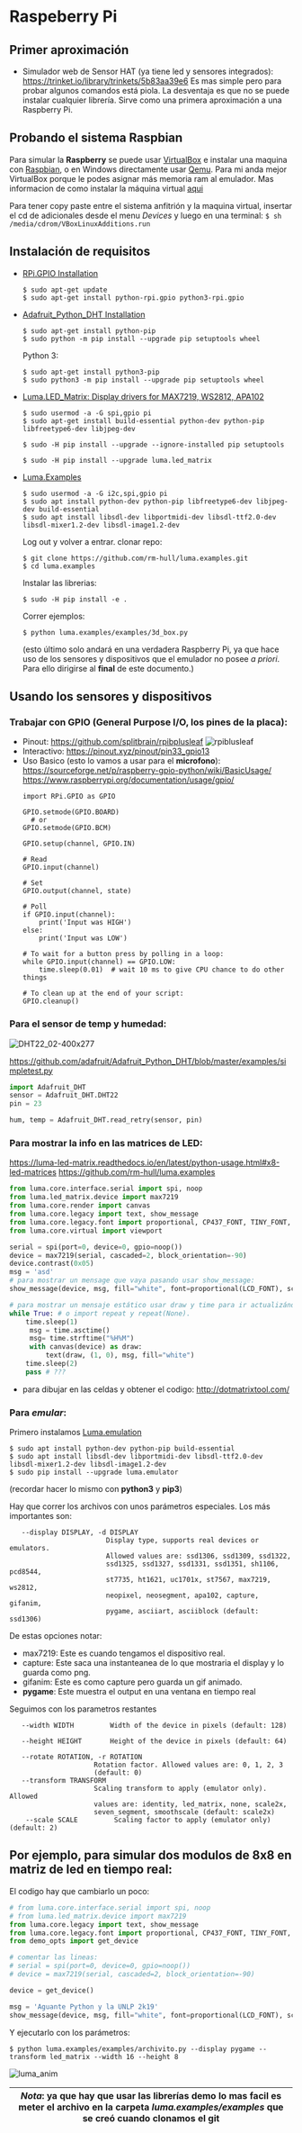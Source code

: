 # Raspeberry Pi
## Primer aproximación
- Simulador web de Sensor HAT (ya tiene led y sensores integrados): 
   https://trinket.io/library/trinkets/5b83aa39e6
   Es mas simple pero para probar algunos comandos está piola. La desventaja es que no se puede instalar cualquier librería. Sirve como una primera aproximación a una Raspberry Pi.


## Probando el sistema **Raspbian**
Para simular la **Raspberry** se puede usar [VirtualBox](https://www.virtualbox.org/wiki/Downloads) e instalar una maquina con [Raspbian](https://www.raspberrypi.org/downloads), o en Windows directamente usar [Qemu](https://www.qemu.org/download/). Para mi anda mejor VirtualBox porque le podes asignar más memoria ram al emulador. Mas informacion de como instalar la máquina virtual [aqui](https://thepi.io/how-to-run-raspberry-pi-desktop-on-windows-or-macos/)

 Para tener copy paste entre el sistema anfitrión y la maquina virtual, insertar el cd de adicionales desde el menu _Devices_ y luego en una terminal:
```$ sh /media/cdrom/VBoxLinuxAdditions.run```


## Instalación de requisitos
 - [RPi.GPIO Installation](https://sourceforge.net/p/raspberry-gpio-python/wiki/install/)
   ```
   $ sudo apt-get update
   $ sudo apt-get install python-rpi.gpio python3-rpi.gpio
   ```
 - [Adafruit_Python_DHT Installation](https://github.com/adafruit/Adafruit_Python_DHT#installing)
   ```
   $ sudo apt-get install python-pip
   $ sudo python -m pip install --upgrade pip setuptools wheel
   ```
   Python 3:
   ```
   $ sudo apt-get install python3-pip
   $ sudo python3 -m pip install --upgrade pip setuptools wheel
   ```
 - [Luma.LED_Matrix: Display drivers for MAX7219, WS2812, APA102](https://luma-led-matrix.readthedocs.io/en/latest/install.html)
   ```
   $ sudo usermod -a -G spi,gpio pi
   $ sudo apt-get install build-essential python-dev python-pip libfreetype6-dev libjpeg-dev

   $ sudo -H pip install --upgrade --ignore-installed pip setuptools
 
   $ sudo -H pip install --upgrade luma.led_matrix
   ```
 - [Luma.Examples](https://github.com/rm-hull/luma.examples#installation-instructions)
   ```
   $ sudo usermod -a -G i2c,spi,gpio pi
   $ sudo apt install python-dev python-pip libfreetype6-dev libjpeg-dev build-essential
   $ sudo apt install libsdl-dev libportmidi-dev libsdl-ttf2.0-dev libsdl-mixer1.2-dev libsdl-image1.2-dev
   ```
   Log out y volver a entrar. clonar repo:
   ```
   $ git clone https://github.com/rm-hull/luma.examples.git
   $ cd luma.examples
   ```
   Instalar las librerias:
   ```
   $ sudo -H pip install -e .
   ```
   Correr ejemplos:
   ```
   $ python luma.examples/examples/3d_box.py
   ```
   (esto último solo andará en una verdadera Raspberry Pi, ya que hace uso de los sensores y dispositivos que el emulador no posee _a priori_. Para ello dirigirse al **final** de este documento.)


## Usando los sensores y dispositivos
### Trabajar con **GPIO** (General Purpose I/O, los pines de la placa):
  - Pinout:  https://github.com/splitbrain/rpibplusleaf
![rpiblusleaf](https://user-images.githubusercontent.com/11953173/59568951-fa28a400-9058-11e9-8a33-0915e46e13a7.png)
  - Interactivo: https://pinout.xyz/pinout/pin33_gpio13
  - Uso Basico (esto lo vamos a usar para el **microfono**): 
     https://sourceforge.net/p/raspberry-gpio-python/wiki/BasicUsage/
     https://www.raspberrypi.org/documentation/usage/gpio/
     ```pyhton
     import RPi.GPIO as GPIO
     
     GPIO.setmode(GPIO.BOARD)
       # or
     GPIO.setmode(GPIO.BCM)
     
     GPIO.setup(channel, GPIO.IN)
     
     # Read
     GPIO.input(channel)
     
     # Set
     GPIO.output(channel, state)
     
     # Poll
     if GPIO.input(channel):
         print('Input was HIGH')
     else:
         print('Input was LOW')
     
     # To wait for a button press by polling in a loop:
     while GPIO.input(channel) == GPIO.LOW:
         time.sleep(0.01)  # wait 10 ms to give CPU chance to do other things
     
     # To clean up at the end of your script:
     GPIO.cleanup()
     ```

### Para el **sensor** de temp y humedad: 

![DHT22_02-400x277](https://user-images.githubusercontent.com/11953173/59585062-02fb9300-90b6-11e9-9107-9b8ddbdd11bb.jpg)

https://github.com/adafruit/Adafruit_Python_DHT/blob/master/examples/simpletest.py
   ```python
   import Adafruit_DHT
   sensor = Adafruit_DHT.DHT22
   pin = 23
   
   hum, temp = Adafruit_DHT.read_retry(sensor, pin)
   ```

### Para mostrar la info en las **matrices de LED**: 
https://luma-led-matrix.readthedocs.io/en/latest/python-usage.html#x8-led-matrices
https://github.com/rm-hull/luma.examples
   ```python
   from luma.core.interface.serial import spi, noop
   from luma.led_matrix.device import max7219
   from luma.core.render import canvas
   from luma.core.legacy import text, show_message
   from luma.core.legacy.font import proportional, CP437_FONT, TINY_FONT, SINCLAIR_FONT, LCD_FONT
   from luma.core.virtual import viewport
   
   serial = spi(port=0, device=0, gpio=noop())
   device = max7219(serial, cascaded=2, block_orientation=-90)
   device.contrast(0x05)
   msg = 'asd'
   # para mostrar un mensage que vaya pasando usar show_message: 
   show_message(device, msg, fill="white", font=proportional(LCD_FONT), scroll_delay=0.05)
   
   # para mostrar un mensaje estático usar draw y time para ir actualizándolo:
   while True: # o import repeat y repeat(None). 
       time.sleep(1)
        msg = time.asctime()
        msg= time.strftime("%H%M")
        with canvas(device) as draw:
            text(draw, (1, 0), msg, fill="white")
       time.sleep(2)
       pass # ???
   ```
   - para dibujar en las celdas y obtener el codigo: 
      http://dotmatrixtool.com/


### Para _emular_:
Primero instalamos [Luma.emulation](https://luma-emulator.readthedocs.io/en/latest/index.html)
```
$ sudo apt install python-dev python-pip build-essential
$ sudo apt install libsdl-dev libportmidi-dev libsdl-ttf2.0-dev libsdl-mixer1.2-dev libsdl-image1.2-dev
$ sudo pip install --upgrade luma.emulator
```
(recordar hacer lo mismo con **python3** y **pip3**)
   
Hay que correr los archivos con unos parámetros especiales. Los más importantes son:
```
   --display DISPLAY, -d DISPLAY
                        Display type, supports real devices or emulators.
                        Allowed values are: ssd1306, ssd1309, ssd1322,
                        ssd1325, ssd1327, ssd1331, ssd1351, sh1106, pcd8544,
                        st7735, ht1621, uc1701x, st7567, max7219, ws2812,
                        neopixel, neosegment, apa102, capture, gifanim,
                        pygame, asciiart, asciiblock (default: ssd1306)
```
De estas opciones notar:
  - max7219: Este es cuando tengamos el dispositivo real.
  - capture: Este saca una instanteanea de lo que mostraria el display y lo guarda como png.
  - gifanim: Este es como capture pero guarda un gif animado.
  - **pygame**: Este muestra el output en una ventana en tiempo real

Seguimos con los parametros restantes 
```
   --width WIDTH         Width of the device in pixels (default: 128)
   
   --height HEIGHT       Height of the device in pixels (default: 64)
   
   --rotate ROTATION, -r ROTATION
                     Rotation factor. Allowed values are: 0, 1, 2, 3
                     (default: 0)
   --transform TRANSFORM
                     Scaling transform to apply (emulator only). Allowed
                     values are: identity, led_matrix, none, scale2x,
                     seven_segment, smoothscale (default: scale2x)
    --scale SCALE         Scaling factor to apply (emulator only) (default: 2)
```
## Por ejemplo, para simular dos modulos de 8x8 en matriz de led en tiempo real:

El codigo hay que cambiarlo un poco:
```python
# from luma.core.interface.serial import spi, noop
# from luma.led_matrix.device import max7219
from luma.core.legacy import text, show_message
from luma.core.legacy.font import proportional, CP437_FONT, TINY_FONT, SINCLAIR_FONT, LCD_FONT
from demo_opts import get_device

# comentar las lineas:
# serial = spi(port=0, device=0, gpio=noop())
# device = max7219(serial, cascaded=2, block_orientation=-90)

device = get_device()

msg = 'Aguante Python y la UNLP 2k19'
show_message(device, msg, fill="white", font=proportional(LCD_FONT), scroll_delay=0.05)
```
Y ejecutarlo con los parámetros:

`$ python luma.examples/examples/archivito.py --display pygame --transform led_matrix --width 16 --height 8`

![luma_anim](https://user-images.githubusercontent.com/11953173/59584554-b2376a80-90b4-11e9-85f7-b97ebf2d9019.gif)

| _Nota_: ya que hay que usar las librerías demo lo mas facil es meter el archivo en la carpeta _luma.examples/examples_ que se creó cuando clonamos el git |
| --- |
